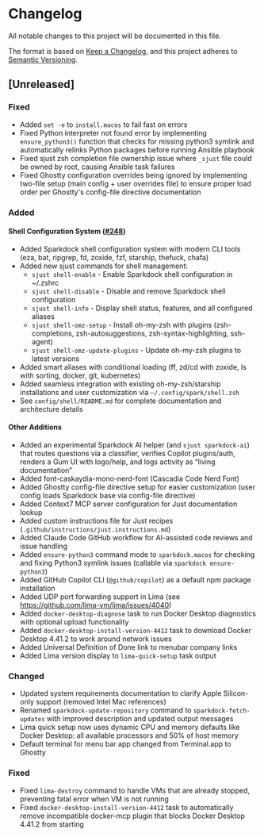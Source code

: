 # Changelog

All notable changes to this project will be documented in this file.

The format is based on [Keep a Changelog](https://keepachangelog.com/en/1.0.0/),
and this project adheres to [Semantic Versioning](https://semver.org/spec/v2.0.0.html).

## [Unreleased]

### Fixed
- Added `set -e` to `install.macos` to fail fast on errors
- Fixed Python interpreter not found error by implementing `ensure_python3()` function that checks for missing python3 symlink and automatically relinks Python packages before running Ansible playbook
- Fixed sjust zsh completion file ownership issue where `_sjust` file could be owned by root, causing Ansible task failures
- Fixed Ghostty configuration overrides being ignored by implementing two-file setup (main config + user overrides file) to ensure proper load order per Ghostty's config-file directive documentation

### Added

#### Shell Configuration System ([#248](https://github.com/sparkfabrik/sparkdock/pull/248))
- Added Sparkdock shell configuration system with modern CLI tools (eza, bat, ripgrep, fd, zoxide, fzf, starship, thefuck, chafa)
- Added new sjust commands for shell management:
  - `sjust shell-enable` - Enable Sparkdock shell configuration in ~/.zshrc
  - `sjust shell-disable` - Disable and remove Sparkdock shell configuration
  - `sjust shell-info` - Display shell status, features, and all configured aliases
  - `sjust shell-omz-setup` - Install oh-my-zsh with plugins (zsh-completions, zsh-autosuggestions, zsh-syntax-highlighting, ssh-agent)
  - `sjust shell-omz-update-plugins` - Update oh-my-zsh plugins to latest versions
- Added smart aliases with conditional loading (ff, zd/cd with zoxide, ls with sorting, docker, git, kubernetes)
- Added seamless integration with existing oh-my-zsh/starship installations and user customization via `~/.config/spark/shell.zsh`
- See `config/shell/README.md` for complete documentation and architecture details

#### Other Additions

- Added an experimental Sparkdock AI helper (and `sjust sparkdock-ai`) that routes questions via a classifier, verifies Copilot plugins/auth, renders a Gum UI with logo/help, and logs activity as “living documentation”
- Added font-caskaydia-mono-nerd-font (Cascadia Code Nerd Font)
- Added Ghostty config-file directive setup for easier customization (user config loads Sparkdock base via config-file directive)
- Added Context7 MCP server configuration for Just documentation lookup
- Added custom instructions file for Just recipes (`.github/instructions/just.instructions.md`)
- Added Claude Code GitHub workflow for AI-assisted code reviews and issue handling
- Added `ensure-python3` command mode to `sparkdock.macos` for checking and fixing Python3 symlink issues (callable via `sparkdock ensure-python3`)
- Added GitHub Copilot CLI (`@github/copilot`) as a default npm package installation
- Added UDP port forwarding support in Lima (see https://github.com/lima-vm/lima/issues/4040)
- Added `docker-desktop-diagnose` task to run Docker Desktop diagnostics with optional upload functionality
- Added `docker-desktop-install-version-4412` task to download Docker Desktop 4.41.2 to work around network issues
- Added Universal Definition of Done link to menubar company links
- Added Lima version display to `lima-quick-setup` task output

### Changed

- Updated system requirements documentation to clarify Apple Silicon-only support (removed Intel Mac references)
- Renamed `sparkdock-update-repository` command to `sparkdock-fetch-updates` with improved description and updated output messages
- Lima quick setup now uses dynamic CPU and memory defaults like Docker Desktop: all available processors and 50% of host memory
- Default terminal for menu bar app changed from Terminal.app to Ghostty

### Fixed

- Fixed `lima-destroy` command to handle VMs that are already stopped, preventing fatal error when VM is not running
- Fixed `docker-desktop-install-version-4412` task to automatically remove incompatible docker-mcp plugin that blocks Docker Desktop 4.41.2 from starting
